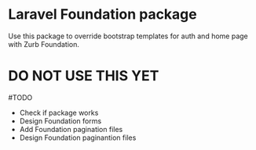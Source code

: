 # Laravel Foundation package
Use this package to override bootstrap templates for auth and home page with Zurb Foundation.

# DO NOT USE THIS YET

#TODO
- Check if package works
- Design Foundation forms
- Add Foundation pagination files
- Design Foundation paginantion files
